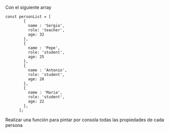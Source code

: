 Con el siguiente array

````
const personList = [
        {
          name : 'Sergio',
          role: 'teacher',
          age: 32
        },
        {
          name : 'Pepe',
          role: 'student',
          age: 25
        },
        {
          name : 'Antonio',
          role: 'student',
          age: 28
        },
        {
          name : 'Maria',
          role: 'student',
          age: 22
        },
      ];
````

Realizar una función para pintar por consola todas las propiedades de cada persona